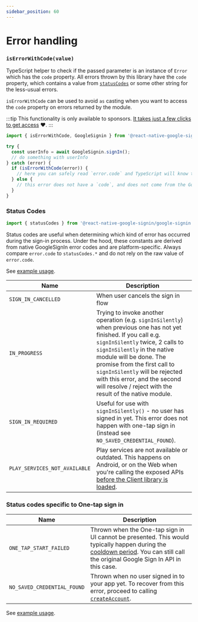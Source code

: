 ```yaml
---
sidebar_position: 60
---
```


# Error handling

### `isErrorWithCode(value)`

TypeScript helper to check if the passed parameter is an instance of `Error` which has the `code` property. All errors thrown by this library have the `code` property, which contains a value from [`statusCodes`](#status-codes) or some other string for the less-usual errors.

`isErrorWithCode` can be used to avoid `as` casting when you want to access the `code` property on errors returned by the module.

:::tip
This functionality is only available to sponsors️. [It takes just a few clicks to get access](install#accessing-the-private-package-for-sponsors) ❤️.
:::

```ts
import { isErrorWithCode, GoogleSignin } from '@react-native-google-signin/google-signin';

try {
  const userInfo = await GoogleSignin.signIn();
  // do something with userInfo
} catch (error) {
  if (isErrorWithCode(error)) {
    // here you can safely read `error.code` and TypeScript will know that it has a value
  } else {
    // this error does not have a `code`, and does not come from the Google Sign in module
  }
}
```

### Status Codes

```ts
import { statusCodes } from '@react-native-google-signin/google-signin';
```

Status codes are useful when determining which kind of error has occurred during the sign-in process. Under the hood, these constants are derived from native GoogleSignIn error codes and are platform-specific. Always compare `error.code` to `statusCodes.*` and do not rely on the raw value of `error.code`.

See [example usage](original#signin).

| Name                          | Description                                                                                                                                                                                                                                                                                                                                                                 |
| ----------------------------- | --------------------------------------------------------------------------------------------------------------------------------------------------------------------------------------------------------------------------------------------------------------------------------------------------------------------------------------------------------------------------- |
| `SIGN_IN_CANCELLED`           | When user cancels the sign in flow                                                                                                                                                                                                                                                                                                                                          |
| `IN_PROGRESS`                 | Trying to invoke another operation (e.g. `signInSilently`) when previous one has not yet finished. If you call e.g. `signInSilently` twice, 2 calls to `signInSilently` in the native module will be done. The promise from the first call to `signInSilently` will be rejected with this error, and the second will resolve / reject with the result of the native module. |
| `SIGN_IN_REQUIRED`            | Useful for use with `signInSilently()` - no user has signed in yet. This error does not happen with one-tap sign in (instead see `NO_SAVED_CREDENTIAL_FOUND`).                                                                                                                                                                                                              |
| `PLAY_SERVICES_NOT_AVAILABLE` | Play services are not available or outdated. This happens on Android, or on the Web when you're calling the exposed APIs [before the Client library is loaded](setting-up/web).                                                                                                                                                                                             |

### Status codes specific to One-tap sign in

| Name                        | Description                                                                                                                                                                                                                                                             |
| --------------------------- | ----------------------------------------------------------------------------------------------------------------------------------------------------------------------------------------------------------------------------------------------------------------------- |
| `ONE_TAP_START_FAILED`      | Thrown when the One-tap sign in UI cannot be presented. This would typically happen during the [cooldown period](https://developers.google.com/identity/gsi/web/guides/features#exponential_cooldown). You can still call the original Google Sign In API in this case. |
| `NO_SAVED_CREDENTIAL_FOUND` | Thrown when no user signed in to your app yet. To recover from this error, proceed to calling [`createAccount`](one-tap#createaccount).                                                                                                                                 |

See [example usage](one-tap#signin).
